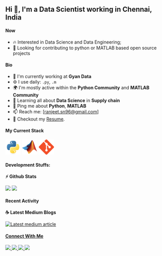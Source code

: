 ## Hi 👋, I'm a Data Scientist working in Chennai, India

#### Now

- :fire: Interested in Data Science and Data Engineering;
- :calendar: Looking for contributing to python or MATLAB based open source projects 

#### Bio

- 🏢 I'm currently working at **Gyan Data**
- ⚙️ I use daily: `.py`, `.m`
- 🌍 I'm mostly active within the **Python Community** and **MATLAB Community**
- 🌱 Learning all about **Data Science** in **Supply chain**
- 💬 Ping me about **Python**, **MATLAB**
- 📫 Reach me: [ranjeet.sn96@gmail.com]
- 📝 Checkout my [Resume](CV_20_11_22.pdf).

#### My Current Stack

<img height="48" src="python-original.svg" alt="python"> <img height="48" src="matlab-org.png" alt="MATLAB"> <img height="48" src="git-original.svg" alt="github"> 

#### Development Stuffs:

<b>⚡ Github Stats</b>
<p float="left">
<img height="180em" src="https://github-readme-stats.vercel.app/api?username=ranjeetsn&show_icons=true&hide_border=true&&count_private=true&include_all_commits=true" /> 
<img height="180em" src="https://github-readme-stats.vercel.app/api/top-langs/?username=ranjeetsn&show_icons=true&hide_border=true&layout=compact&langs_count=8"/>
</p>

#### Recent Activity

<p><b> &#9749; Latest Medium Blogs</b></p>

<a target="_blank" href=""><img src="" alt="Latest medium article">

#### Connect With Me

<p left="center">
<a href="https://twitter.com/RanjeetNagarka2">
  <img src="https://img.shields.io/badge/twitter-%231DA1F2.svg?&style=for-the-badge&logo=twitter&logoColor=white" height=25>
</a> 
<a href="https://linkedin.com/in/ranjeet-nagarkar-772060104">
  <img src="https://img.shields.io/badge/linkedin-%230077B5.svg?&style=for-the-badge&logo=linkedin&logoColor=white" height=25>
</a> 
<a href="https://medium.com/@ranjeet.sn96">
  <img src="https://img.shields.io/badge/Medium-12100E?style=for-the-badge&logo=medium&logoColor=white" height=25>
</a>
<a href="mailto:ranjeet.sn96@gmail.com">
  <img src="	https://img.shields.io/badge/Gmail-D14836?style=for-the-badge&logo=gmail&logoColor=white" height=25>
</a>
</p>

